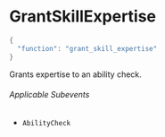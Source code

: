 # GrantSkillExpertise

```c#
{
  "function": "grant_skill_expertise"
}
```

Grants expertise to an ability check.

###### Applicable Subevents
- `AbilityCheck`